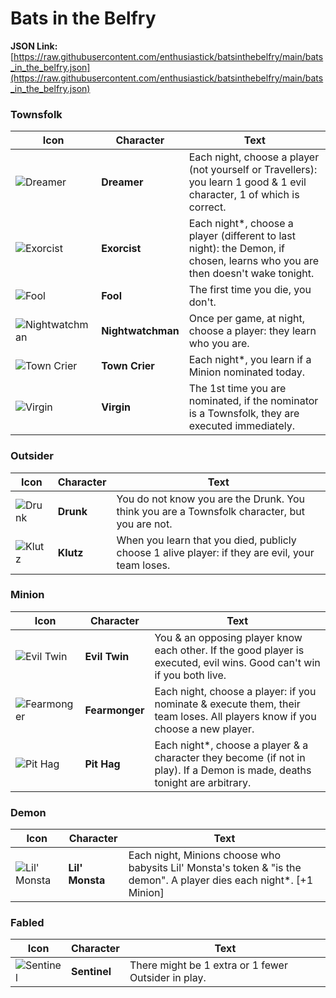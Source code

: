 # Bats in the Belfry

**JSON Link:** [https://raw.githubusercontent.com/enthusiastick/batsinthebelfry/main/bats_in_the_belfry.json](https://raw.githubusercontent.com/enthusiastick/batsinthebelfry/main/bats_in_the_belfry.json)

### Townsfolk

Icon | Character | Text
--- | --- | ---
![Dreamer](https://wiki.bloodontheclocktower.com/images/6/67/Dreamer_Icon.png) | **Dreamer** | Each night, choose a player (not yourself or Travellers): you learn 1 good & 1 evil character, 1 of which is correct.
![Exorcist](https://wiki.bloodontheclocktower.com/images/5/5d/Exorcist_Icon.png) | **Exorcist** | Each night\*, choose a player (different to last night): the Demon, if chosen, learns who you are then doesn't wake tonight.
![Fool](https://wiki.bloodontheclocktower.com/images/6/64/Fool_Icon.png) | **Fool** | The first time you die, you don't.
![Nightwatchman](https://wiki.bloodontheclocktower.com/images/4/4a/Nightwatchman_icon.png) | **Nightwatchman** | Once per game, at night, choose a player: they learn who you are.
![Town Crier](https://wiki.bloodontheclocktower.com/images/f/f8/Town_Crier_Icon.png) | **Town Crier** | Each night\*, you learn if a Minion nominated today.
![Virgin](https://wiki.bloodontheclocktower.com/images/9/9d/Virgin_Icon.png) | **Virgin** | The 1st time you are nominated, if the nominator is a Townsfolk, they are executed immediately.

### Outsider

Icon | Character | Text
--- | --- | ---
![Drunk](https://wiki.bloodontheclocktower.com/images/4/4d/Drunk_Icon.png) | **Drunk** | You do not know you are the Drunk. You think you are a Townsfolk character, but you are not.
![Klutz](https://wiki.bloodontheclocktower.com/images/9/9b/Klutz_Icon.png) | **Klutz** | When you learn that you died, publicly choose 1 alive player: if they are evil, your team loses.

### Minion

Icon | Character | Text
--- | --- | ---
![Evil Twin](https://wiki.bloodontheclocktower.com/images/c/cd/Evil_Twin_Icon.png) | **Evil Twin** | You & an opposing player know each other. If the good player is executed, evil wins. Good can't win if you both live.
![Fearmonger](https://wiki.bloodontheclocktower.com/images/6/64/Fearmonger_icon.png) | **Fearmonger** | Each night, choose a player: if you nominate & execute them, their team loses. All players know if you choose a new player.
![Pit Hag](https://wiki.bloodontheclocktower.com/images/1/19/Pit_Hag_Icon.png) | **Pit Hag** | Each night\*, choose a player & a character they become (if not in play). If a Demon is made, deaths tonight are arbitrary.

### Demon

Icon | Character | Text
--- | --- | ---
![Lil' Monsta](https://wiki.bloodontheclocktower.com/images/5/53/LilMonsta_icon.png) | **Lil' Monsta** | Each night, Minions choose who babysits Lil' Monsta's token & "is the demon". A player dies each night\*. [+1 Minion]

### Fabled

Icon | Character | Text
--- | --- | ---
![Sentinel](https://wiki.bloodontheclocktower.com/images/5/56/Sentinel_Icon.png) | **Sentinel** | There might be 1 extra or 1 fewer Outsider in play.
